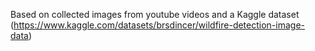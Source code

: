 Based on collected images from youtube videos and a Kaggle dataset (https://www.kaggle.com/datasets/brsdincer/wildfire-detection-image-data)
